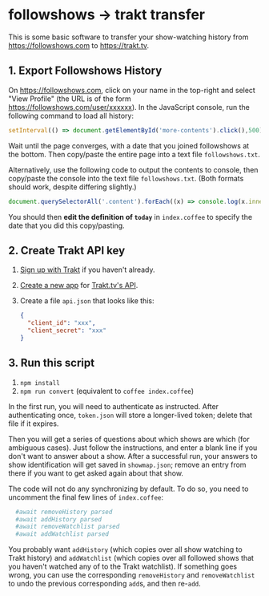 # followshows &rarr; trakt transfer

This is some basic software to transfer your show-watching history from
https://followshows.com to https://trakt.tv.

## 1. Export Followshows History

On https://followshows.com, click on your name in the top-right and select
"View Profile" (the URL is of the form https://followshows.com/user/xxxxxx).
In the JavaScript console, run the following command to load all history:

```js
setInterval(() => document.getElementById('more-contents').click(),500)
```

Wait until the page converges,
with a date that you joined followshows at the bottom.
Then copy/paste the entire page into a text file `followshows.txt`.

Alternatively, use the following code to output the contents to console, then
copy/paste the console into the text file `followshows.txt`.
(Both formats should work, despite differing slightly.)

```js
document.querySelectorAll('.content').forEach((x) => console.log(x.innerText))
```

You should then **edit the definition of `today`** in `index.coffee`
to specify the date that you did this copy/pasting.

## 2. Create Trakt API key

1. [Sign up with Trakt](https://trakt.tv/auth/join) if you haven't already.
2. [Create a new app](https://trakt.tv/oauth/applications/new)
   for [Trakt.tv's API](https://trakt.docs.apiary.io/).
3. Create a file `api.json` that looks like this:

   ```json
   {
     "client_id": "xxx",
     "client_secret": "xxx"
   }
   ```

## 3. Run this script

1. `npm install`
2. `npm run convert` (equivalent to `coffee index.coffee`)

In the first run, you will need to authenticate as instructed.
After authenticating once, `token.json` will store a longer-lived token;
delete that file if it expires.

Then you will get a series of questions about which shows are which
(for ambiguous cases).  Just follow the instructions, and enter a blank line
if you don't want to answer about a show.  After a successful run,
your answers to show identification will get saved in `showmap.json`;
remove an entry from there if you want to get asked again about that show.

The code will not do any synchronizing by default.  To do so, you need to
uncomment the final few lines of `index.coffee`:

```coffee
  #await removeHistory parsed
  #await addHistory parsed
  #await removeWatchlist parsed
  #await addWatchlist parsed
```

You probably want `addHistory` (which copies over all show watching to Trakt
history) and `addWatchlist` (which copies over all followed shows that you
haven't watched any of to the Trakt watchlist).  If something goes wrong,
you can use the corresponding `removeHistory` and `removeWatchlist` to undo
the previous corresponding `add`s, and then re-`add`.
